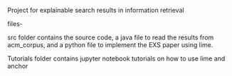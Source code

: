 Project for explainable search results in information retrieval

files-

src folder contains the source code, a java file to read the results from acm_corpus, and a python file to implement the EXS paper using lime. 

Tutorials folder contains jupyter notebook tutorials on how to use lime and anchor 

